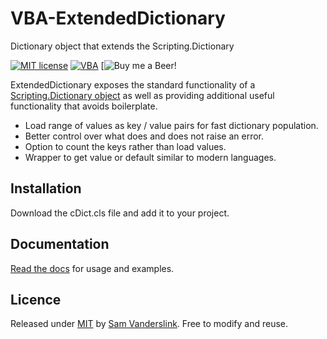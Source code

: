 # VBA-ExtendedDictionary
Dictionary object that extends the Scripting.Dictionary

[![MIT license](https://img.shields.io/badge/License-MIT-blue.svg)](https://github.com/SSlinky/VBA-ExtendedDictionary/blob/master/README.md#license)
[![VBA](https://img.shields.io/badge/vba-VB--6-success)](https://docs.microsoft.com/en-us/office/vba/api/overview/)
[![Buy me a Beer!](https://img.shields.io/badge/Buy%20me%20a-Beer-yellow)

ExtendedDictionary exposes the standard functionality of a [Scripting.Dictionary object](https://docs.microsoft.com/en-au/office/vba/language/reference/user-interface-help/dictionary-object) as well as providing additional useful functionality that avoids boilerplate.

* Load range of values as key / value pairs for fast dictionary population.
* Better control over what does and does not raise an error.
* Option to count the keys rather than load values.
* Wrapper to get value or default similar to modern languages.

## Installation
Download the cDict.cls file and add it to your project.

## Documentation
[Read the docs](https://sslinky.github.io/VBA-ExtendedDictionary/#/) for usage and examples.

## Licence
Released under [MIT](/LICENCE) by [Sam Vanderslink](https://github.com/SSlinky).
Free to modify and reuse.
